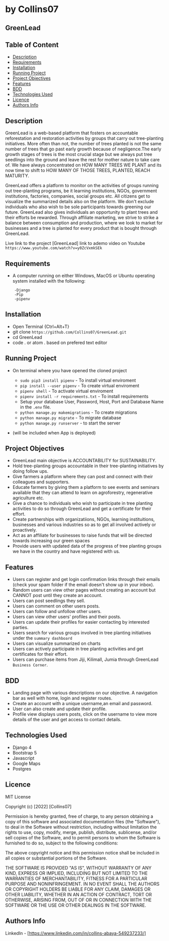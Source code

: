 # by Collins07

## GreenLead

## Table of Content

+ [Description](#description)
+ [Requirements](#requirements)
+ [Installation](#installation)
+ [Running Project](#running-project)
+ [Project Objectives](#project-objectives)
+ [Features](#features)
+ [BDD](#bdd)
+ [Technologies Used](#technologies-used)
+ [Licence](#licence)
+ [Authors Info](#authors-info)

## Description

GreenLead is a web-based platform that fosters on accountable reforestation and restoration activities by groups that carry out tree-planting initiatives. More often than not, the number of trees planted is not the same number of trees that go past early growth because of negligence.The early growth stages of trees is the most crucial stage but we always put tree seedlings into the ground and leave the rest for mother nature to take care of. We have always concentrated on HOW MANY TREES WE PLANT and its now time to shift to HOW MANY OF THOSE TREES, PLANTED, REACH MATURITY.

GreenLead offers a platform to monitor on the activities of groups running out tree-planting programs, be it learning institutions, NGOs, government institutions, factories, companies, social groups etc. All citizens get to visualize the summarized details also on the platform. We don't exclude individuals who also wish to be sole participants towards greening our future. GreenLead also gives individuals an opportunity to plant trees and their efforts be rewarded. Through affiliate marketing, we strive to strike a balance between consumption and production, where we look to market for businesses and a tree is planted for every product that is bought through GreenLead.

Live link to the project
[GreenLead] link to  ademo video on Youtube `https://www.youtube.com/watch?v=y0ZcVxmkSEk`

## Requirements

+ A computer running on either Windows, MacOS or Ubuntu operating system installed with the following:

```-Python version 3.8
    -Django
    -Pip
    -pipenv
```

## Installation

+ Open Terminal {Ctrl+Alt+T} 
+ git clone `https://github.com/Collins07/GreenLead.git`
+ cd GreenLead
+ code . or atom . based on prefered text editor

## Running Project

+ On terminal where you have opened the cloned project
  + `sudo pip3 install pipenv` - To install virtual enviroment
  + `pip install --user pipenv` - To create virtual enviroment
  + `pipenv shell` - To activate virtual enviroment
  + `pipenv install -r requirements.txt` - To install requirements
  + Setup your database User, Password, Host, Port and Database Name in the `.env` file.
  + `python manage.py makemigrations` - To create migrations
  + `python manage.py migrate` - To migrate database  
  + `python manage.py runserver` - to start the server



+ (will be included when App is deployed)

## Project Objectives

+ GreenLead main objective is ACCOUNTABILITY for SUSTAINABILITY.
+ Hold tree-planting groups accountable in their tree-planting initiatives by doing follow ups.
+ Give farmers a platform where they can post and connect with their colleagues and supporters.
+ Educate farmers by giving them a platform to see events and seminars available that they can attend to learn on agroforestry, regenerative agriculture etc.
+ Give a chance to individuals who wish to participate in tree planting activities to do so through GreenLead and get a certificate for their effort.
+ Create partnerships with organizatiions, NGOs, learning instituitions, businesses and various industries so as to get all involved actively or proactively.
+ Act as an affiliate for businesses to raise funds that will be directed towards increasing our green spaces
+ Provide users with updated data of the progress of tree planting groups we have in the country and have registered with us.


## Features

+ Users can register and get login confirmation links through their emails (check your spam folder if the email doesn't show up in your inbox).
+ Random users can view other pages without creating an account but CANNOT post until they create an account.
+ Users can post seedlings they sell.
+ Users can comment on other users posts.
+ Users can follow and unfollow other users.
+ Users can view other users' profiles and their posts.
+ Users can update their profiles for easier contacting by interested parties.
+ Users search for various groups involved in tree planting initiatives under the `summary dashboard `
+ Users can visualize summarized on charts
+ Users can actively participate in tree planting activities and get certificates for their effort.
+ Users can purchase items from Jiji, Kilimall, Jumia through GreenLead `Business Corner`.


## BDD

+ Landing page with various descriptions on our objective. A navigation bar as well with home, login and register routes.
+ Create an account with a unique username,an email and password.
+ User can also create and update their profile.
+ Profile view displays users posts, click on the username to view more details of the user and get access to contact details.



## Technologies Used

+ Django 4
+ Bootstrap 5
+ Javascript
+ Google Maps
+ Postgres

## Licence

MIT License

Copyright (c) [2022] [Collins07]

Permission is hereby granted, free of charge, to any person obtaining a copy
of this software and associated documentation files (the "Software"), to deal
in the Software without restriction, including without limitation the rights
to use, copy, modify, merge, publish, distribute, sublicense, and/or sell
copies of the Software, and to permit persons to whom the Software is
furnished to do so, subject to the following conditions:

The above copyright notice and this permission notice shall be included in all
copies or substantial portions of the Software.

THE SOFTWARE IS PROVIDED "AS IS", WITHOUT WARRANTY OF ANY KIND, EXPRESS OR
IMPLIED, INCLUDING BUT NOT LIMITED TO THE WARRANTIES OF MERCHANTABILITY,
FITNESS FOR A PARTICULAR PURPOSE AND NONINFRINGEMENT. IN NO EVENT SHALL THE
AUTHORS OR COPYRIGHT HOLDERS BE LIABLE FOR ANY CLAIM, DAMAGES OR OTHER
LIABILITY, WHETHER IN AN ACTION OF CONTRACT, TORT OR OTHERWISE, ARISING FROM,
OUT OF OR IN CONNECTION WITH THE SOFTWARE OR THE USE OR OTHER DEALINGS IN THE
SOFTWARE.

## Authors Info

LinkedIn - [https://www.linkedin.com/in/collins-abaya-549237233/]


